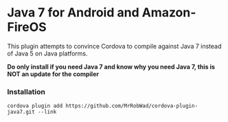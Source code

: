 # Java 7 for Android and Amazon-FireOS

This plugin attempts to convince Cordova to compile against Java 7 instead of Java 5 on Java platforms.

**Do only install if you need Java 7 and know why you need Java 7, this is NOT an update for the compiler**

### Installation

    cordova plugin add https://github.com/MrRobWad/cordova-plugin-java7.git --link

